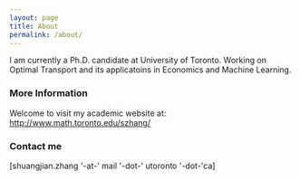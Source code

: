 ```yaml
---
layout: page
title: About
permalink: /about/
---
```


I am currently a Ph.D. candidate at University of Toronto. Working on Optimal Transport and its applicatoins in Economics and Machine Learning.

### More Information

Welcome to visit my academic website at: http://www.math.toronto.edu/szhang/

### Contact me

[shuangjian.zhang '-at-' mail '-dot-' utoronto '-dot-'ca]
